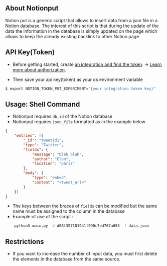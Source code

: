 ## About Notionput

Notion put is a generic script that allows to insert data from a json file in a Notion database. The interest of this script is that during the update of the data the information in the database is simply updated on the page which allows to keep the already existing backlink to other Notion page

## API Key(Token)

- Before getting started, create [an integration and find the token](https://www.notion.so/my-integrations). → [Learn more about authorization](https://developers.notion.com/docs/authorization).

- Then save your api key(token) as your os environment variable

```Bash
$ export NOTION_TOKEN_PUT_EXPERIMENT="{your integration token key}"
```

## Usage: Shell Command

- Notionput requires `db_id` of the Notion database
- Notionput requires `json_file` formatted as in the example below
```Json
{
    "entries": [{
        "_id": "tweetid1",
        "type": "Twitter",
        "fields": {
            "message": "blah blah",
            "author": "Elon",
            "location": "paris"
        },
        "body": {
            "type": "embed",
            "content": "<tweet_url>"
        }
    }]
}
```
- The keys between the braces of `fields` can be modified but the same name must be assigned to the column in the database
- Example of use of the script : 

```Bash
    python3 main.py -d d08f397181941f990c7ed767a653 -f data.json
```

## Restrictions
- If you want to increase the number of input data, you must first delete the elements in the database from the same source.





